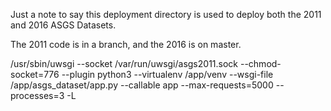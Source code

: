 Just a note to say this deployment directory is used to deploy both the 2011 and 2016 ASGS Datasets.

The 2011 code is in a branch, and the 2016 is on master.

/usr/sbin/uwsgi --socket /var/run/uwsgi/asgs2011.sock --chmod-socket=776 --plugin python3  --virtualenv /app/venv --wsgi-file /app/asgs_dataset/app.py --callable app  --max-requests=5000 --processes=3 -L
